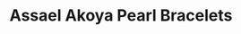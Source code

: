 ---
title: Assael Akoya Pearl Bracelets
description: |
  Akoya Pearl double- or triple-strand bracelets with White Gold and Diamond accents are a timeless way to add an elegant accent to your ensemble.
specs: |
  Assael offers single, double, and triple row Akoya strand bracelets. Sizes start at 6.5mm and go up to 9.0 mm.
images:
  - image_path: /uploads/assael-akoya-pearl-bracelets.png
order_number: 13
categories:
  - bracelets
---